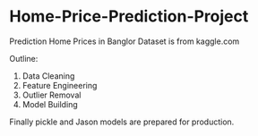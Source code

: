 # Home-Price-Prediction-Project

Prediction Home Prices in Banglor 
Dataset is from kaggle.com

Outline:
1. Data Cleaning
2. Feature Engineering
3. Outlier Removal
4. Model Building

Finally pickle and Jason models are prepared for production.
